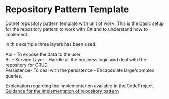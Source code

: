 # Repository Pattern Template
Dotnet repository pattern template with unit of work.
This is the basic setup for the repository pattern to work with C# and to understand how to implement.

In this example three layers has been used.<br />

Api - To expose the data to the user<br />
BL - Service Layer - Handle all the business logic and deal with the repository for CRUD<br />
Persistence- To deal with the persistence - Encapsulate large/complex queries.<br />

Explanation regarding the implementation available in the CodeProject. <br />
<a href="https://www.codeproject.com/Articles/1275116/Guidance-for-the-Implementation-of-repository-patt" rel="nofollow" target="_blank">
Guidance for the implementation of repository pattern </a>

